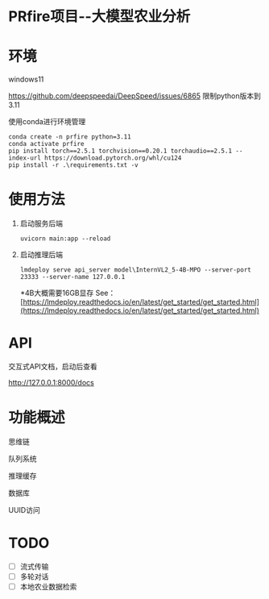 # PRfire项目--大模型农业分析

# 环境

windows11

https://github.com/deepspeedai/DeepSpeed/issues/6865 限制python版本到3.11

使用conda进行环境管理

```
conda create -n prfire python=3.11
conda activate prfire
pip install torch==2.5.1 torchvision==0.20.1 torchaudio==2.5.1 --index-url https://download.pytorch.org/whl/cu124
pip install -r .\requirements.txt -v
```

# 使用方法

1. 启动服务后端

   ```
   uvicorn main:app --reload
   ```
2. 启动推理后端

   ```
   lmdeploy serve api_server model\InternVL2_5-4B-MPO --server-port 23333 --server-name 127.0.0.1
   ```

   *4B大概需要16GB显存 See：[https://lmdeploy.readthedocs.io/en/latest/get_started/get_started.html](https://lmdeploy.readthedocs.io/en/latest/get_started/get_started.html)

# API

交互式API文档，启动后查看

http://127.0.0.1:8000/docs

# 功能概述

思维链

队列系统

推理缓存

数据库

UUID访问

# TODO

* [ ] 流式传输
* [ ] 多轮对话
* [ ] 本地农业数据检索
